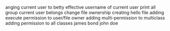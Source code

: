 anging current user to betty
effective username of current user
print all group current user belongs
change file ownership
creating hello file
adding execute permission to user/file owner
adding multi-permission to multiclass
adding permission to all classes
james bond
john doe
